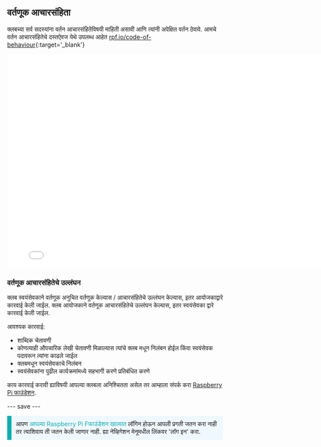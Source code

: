 ## वर्तणूक आचारसंहिता

क्लबच्या सर्व सदस्यांना वर्तन आचारसंहितेविषयी माहिती असावी आणि त्यांनी अपेक्षित वर्तन ठेवावे. आमचे वर्तन आचारसंहितेचे दस्तऐवज येथे उपलब्ध आहेत [rpf.io/code-of-behaviour](http://rpf.io/code-of-behaviour){:target='_blank'}

<embed src="images/Raspberry_Pi_Foundation-safeguarding-code-of-behaviour.pdf" width="790" height="500" 
 type="application/pdf">
<br>
### वर्तणूक आचारसंहितेचे उल्लंघन

क्लब स्वयंसेवकाने वर्तणूक अनुचित वर्तणूक केल्यास / आचारसंहितेचे उल्लंघन केल्यास, इतर आयोजकाद्वारे कारवाई केली जाईल. क्लब आयोजकाने वर्तणूक आचारसंहितेचे उल्लंघन केल्यास, इतर स्वयंसेवका द्वारे कारवाई केली जाईल.

आवश्यक कारवाई:

* शा‍ब्दिक चेतावणी
* कोणत्याही औपचारिक लेखी चेतावणी मिळाल्यास त्यांचे क्लब मधून निलंबन होईल किंवा स्वयंसेवक पदावरून त्यांना काढले जाईल
* क्लबमधून स्वयंसेवकाचे निलंबन
* स्वयंसेवकांना पुढील कार्यक्रमांमध्ये सहभागी करणे प्रतिबंधित करणे

काय कारवाई करावी ह्याविषयी आपल्या क्लबला अनिश्चितता असेल तर आम्हाला संपर्क करा <a href="mailto:safeguarding@raspberrypi.org">Raspberry Pi फाउंडेशन</a>.

--- save ---

<p style="border-left: solid; border-width:10px; border-color: #0faeb0; background-color: aliceblue; padding: 10px;">
आपण <span style="color: #0faeb0">आपल्या Raspberry Pi Fफाउंडेशन खात्यात </span>लॉगिन होऊन आपली प्रगती जतन करा नाही तर त्याशिवाय ती जतन केली जाणार नाही. ह्या नेव्हिगेशन मेनूमधील लिंकवर 'लॉग इन' करा.
</p>
